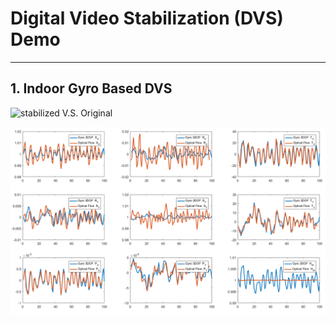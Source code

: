 # Digital Video Stabilization (DVS) Demo



---

## 1. Indoor Gyro Based DVS


![stabilized V.S. Original](https://github.com/zongwave/IPASS/blob/master/VideoStab/data/indoor/indoor_gyro_vs_original.gif)



![3DoF statistics ](https://github.com/zongwave/IPASS/blob/master/VideoStab/data/indoor/projection_mat.png)



